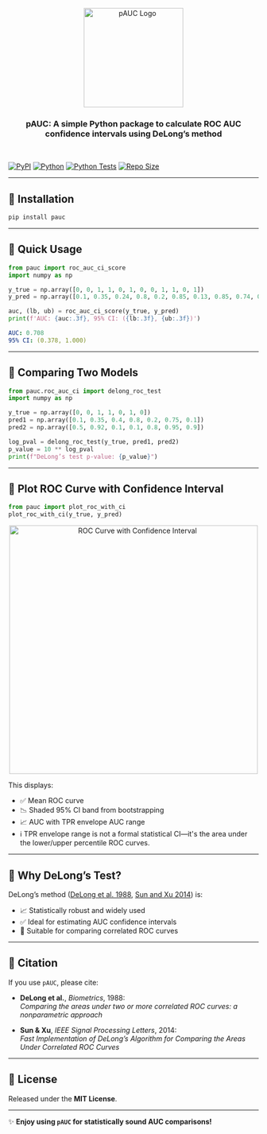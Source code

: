 <p align="center">
  <img src="assets/logo.png" alt="pAUC Logo" width="200"/>
</p>

<h3 align="center">
pAUC: A simple Python package to calculate ROC AUC confidence intervals using DeLong’s method
</h3>



<br/>

[![PyPI](https://img.shields.io/pypi/v/pauc.svg)](https://pypi.org/project/pauc/)
[![Python](https://img.shields.io/pypi/pyversions/pauc.svg)](https://pypi.org/project/pauc)
[![Python Tests](https://github.com/srijitseal/pauc/actions/workflows/ci.yml/badge.svg)](https://github.com/srijitseal/pauc/actions/workflows/ci.yml)
[![Repo Size](https://img.shields.io/github/repo-size/srijitseal/pauc.svg)](https://pypi.org/project/pauc/)


---

## 📌 Installation

```bash
pip install pauc
```

---

## 📌 Quick Usage

```python
from pauc import roc_auc_ci_score
import numpy as np

y_true = np.array([0, 0, 1, 1, 0, 1, 0, 0, 1, 1, 0, 1])
y_pred = np.array([0.1, 0.35, 0.24, 0.8, 0.2, 0.85, 0.13, 0.85, 0.74, 0.58, 0.71, 0.25])

auc, (lb, ub) = roc_auc_ci_score(y_true, y_pred)
print(f'AUC: {auc:.3f}, 95% CI: ({lb:.3f}, {ub:.3f})')
```

```yaml
AUC: 0.708
95% CI: (0.378, 1.000)
```

---

## 📌 Comparing Two Models

```python
from pauc.roc_auc_ci import delong_roc_test
import numpy as np

y_true = np.array([0, 0, 1, 1, 0, 1, 0])
pred1 = np.array([0.1, 0.35, 0.4, 0.8, 0.2, 0.75, 0.1])
pred2 = np.array([0.5, 0.92, 0.1, 0.1, 0.8, 0.95, 0.9])

log_pval = delong_roc_test(y_true, pred1, pred2)
p_value = 10 ** log_pval
print(f"DeLong’s test p-value: {p_value}")
```

---
## 📌 Plot ROC Curve with Confidence Interval

```python
from pauc import plot_roc_with_ci
plot_roc_with_ci(y_true, y_pred)
```
<p align="center"> <img src="assets/roc_ci_example.png" alt="ROC Curve with Confidence Interval" width="500"/> </p>

This displays:

- ✅ Mean ROC curve
- 📉 Shaded 95% CI band from bootstrapping
- 📈 AUC with TPR envelope AUC range
- ℹ️ TPR envelope range is not a formal statistical CI—it's the area under the lower/upper percentile ROC curves.

---
## 📌 Why DeLong’s Test?

DeLong’s method ([DeLong et al. 1988](https://doi.org/10.2307/2531595), [Sun and Xu 2014](https://doi.org/10.1109/LSP.2014.2337313)) is:

- 📈 Statistically robust and widely used  
- ✅ Ideal for estimating AUC confidence intervals  
- 🔁 Suitable for comparing correlated ROC curves  

---

## 📌 Citation

If you use `pAUC`, please cite:

- **DeLong et al.**, *Biometrics*, 1988:  
  _Comparing the areas under two or more correlated ROC curves: a nonparametric approach_

- **Sun & Xu**, *IEEE Signal Processing Letters*, 2014:  
  _Fast Implementation of DeLong’s Algorithm for Comparing the Areas Under Correlated ROC Curves_

---

## 📌 License

Released under the **MIT License**.

---

✨ **Enjoy using `pAUC` for statistically sound AUC comparisons!**
